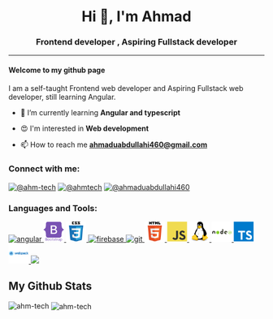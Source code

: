 <h1 align="center">Hi 👋, I'm Ahmad</h1>
<h3 align="center">Frontend developer , Aspiring Fullstack developer</h3>
<hr>
<h4> Welcome to my github page </h4>
I am a self-taught Frontend web developer and Aspiring Fullstack web developer, still learning Angular.

- 🌱 I’m currently learning **Angular and typescript**

- 😍 I'm interested in **Web development** 

- 📫 How to reach me **ahmaduabdullahi460@gmail.com**

<h3 align="left">Connect with me:</h3>
<p align="left">
<a href="https://codepen.io/@ahm-tech" target="blank"><img align="center" src="https://raw.githubusercontent.com/rahuldkjain/github-profile-readme-generator/master/src/images/icons/Social/codepen.svg" alt="@ahm-tech" height="30" width="40" /></a>
<a href="https://dev.to/@ahmtech" target="blank"><img align="center" src="https://cdn.jsdelivr.net/npm/simple-icons@3.0.1/icons/dev-dot-to.svg" alt="@ahmtech" height="30" width="40" /></a>
<a href="https://medium.com/@ahmaduabdullahi460" target="blank"><img align="center" src="https://raw.githubusercontent.com/rahuldkjain/github-profile-readme-generator/master/src/images/icons/Social/medium.svg" alt="@ahmaduabdullahi460" height="30" width="40" /></a>
</p>

<h3 align="left">Languages and Tools:</h3>
<p align="left"> <a href="https://angular.io" target="_blank"> <img src="https://angular.io/assets/images/logos/angular/angular.svg" alt="angular" width="40" height="40"/> </a> <a href="https://getbootstrap.com" target="_blank"> <img src="https://raw.githubusercontent.com/devicons/devicon/master/icons/bootstrap/bootstrap-plain-wordmark.svg" alt="bootstrap" width="40" height="40"/> </a> <a href="https://www.w3schools.com/css/" target="_blank"> <img src="https://raw.githubusercontent.com/devicons/devicon/master/icons/css3/css3-original-wordmark.svg" alt="css3" width="40" height="40"/> </a> <a href="https://firebase.google.com/" target="_blank"> <img src="https://www.vectorlogo.zone/logos/firebase/firebase-icon.svg" alt="firebase" width="40" height="40"/> </a> <a href="https://git-scm.com/" target="_blank"> <img src="https://www.vectorlogo.zone/logos/git-scm/git-scm-icon.svg" alt="git" width="40" height="40"/> </a> <a href="https://www.w3.org/html/" target="_blank"> <img src="https://raw.githubusercontent.com/devicons/devicon/master/icons/html5/html5-original-wordmark.svg" alt="html5" width="40" height="40"/> </a> <a href="https://developer.mozilla.org/en-US/docs/Web/JavaScript" target="_blank"> <img src="https://raw.githubusercontent.com/devicons/devicon/master/icons/javascript/javascript-original.svg" alt="javascript" width="40" height="40"/> </a> <a href="https://www.linux.org/" target="_blank"> <img src="https://raw.githubusercontent.com/devicons/devicon/master/icons/linux/linux-original.svg" alt="linux" width="40" height="40"/> </a> <a href="https://nodejs.org" target="_blank"> <img src="https://raw.githubusercontent.com/devicons/devicon/master/icons/nodejs/nodejs-original-wordmark.svg" alt="nodejs" width="40" height="40"/> </a> <a href="https://www.typescriptlang.org/" target="_blank"> <img src="https://raw.githubusercontent.com/devicons/devicon/master/icons/typescript/typescript-original.svg" alt="typescript" width="40" height="40"/> </a> <a href="https://webpack.js.org" target="_blank"> <img src="https://raw.githubusercontent.com/devicons/devicon/d00d0969292a6569d45b06d3f350f463a0107b0d/icons/webpack/webpack-original-wordmark.svg" alt="webpack" width="40" height="40"/> </a>
<a target="_blank"> <img src="https://camo.githubusercontent.com/92dde1e7c42c013a5fce4dfeee0843f06710bfd38a610885e33a273c7eca0d22/68747470733a2f2f696d672e736869656c64732e696f2f62616467652f4e65746c6966792d3030433742373f7374796c653d666f722d7468652d6261646765266c6f676f3d6e65746c696679266c6f676f436f6c6f723d7768697465"> </a> </p>

## My Github Stats
<p><img align="left" src="https://github-readme-stats.vercel.app/api/top-langs?username=Swift-code460&show_icons=true&theme=gruvbox&title_color=0000ff&text_color=ffffff&bg_color=ff7c00&locale=en&layout=compact" alt="ahm-tech" /></p>

<p>&nbsp;<img align="center" src="https://github-readme-stats.vercel.app/api?username=swift-code460&show_icons=true&theme=cobalt&title_color=00ffff&bg_color=7910ba&locale=en" alt="ahm-tech" /></p>

